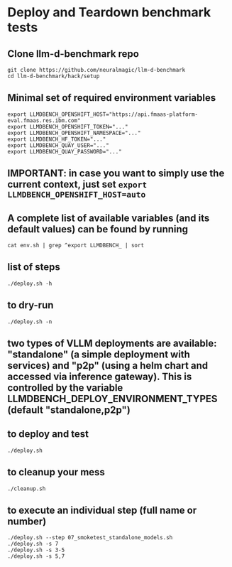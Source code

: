 # Deploy and Teardown benchmark tests

## Clone llm-d-benchmark repo
```
git clone https://github.com/neuralmagic/llm-d-benchmark
cd llm-d-benchmark/hack/setup
```

## Minimal set of required environment variables
```
export LLMDBENCH_OPENSHIFT_HOST="https://api.fmaas-platform-eval.fmaas.res.ibm.com"
export LLMDBENCH_OPENSHIFT_TOKEN="..."
export LLMDBENCH_OPENSHIFT_NAMESPACE="..."
export LLMDBENCH_HF_TOKEN="..."
export LLMDBENCH_QUAY_USER="..."
export LLMDBENCH_QUAY_PASSWORD="..."
```
## IMPORTANT: in case you want to simply use the current context, just set `export LLMDBENCH_OPENSHIFT_HOST=auto`

## A complete list of available variables (and its default values) can be found by running
 `cat env.sh | grep ^export LLMDBENCH_ | sort`

## list of steps
```
./deploy.sh -h
```

## to dry-run
```
./deploy.sh -n
```

## two types of VLLM deployments are available: "standalone" (a simple deployment with services) and "p2p" (using a helm chart and accessed via inference gateway). This is controlled by the variable LLMDBENCH_DEPLOY_ENVIRONMENT_TYPES (default "standalone,p2p")


## to deploy and test
```
./deploy.sh
```

## to cleanup your mess
```
./cleanup.sh
```

## to execute an individual step (full name or number)
```
./deploy.sh --step 07_smoketest_standalone_models.sh
./deploy.sh -s 7
./deploy.sh -s 3-5
./deploy.sh -s 5,7
```